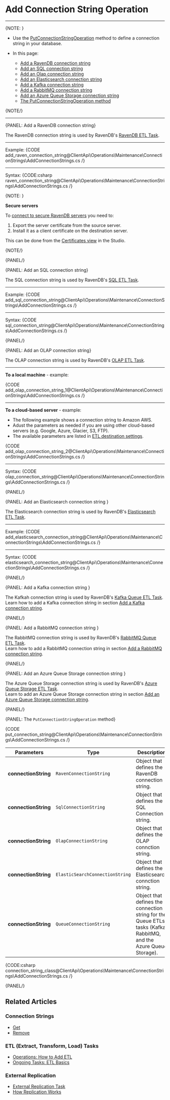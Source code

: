 # Add Connection String Operation
---

{NOTE: }

* Use the [PutConnectionStringOperation](../../../../client-api/operations/maintenance/connection-strings/add-connection-string#the%C2%A0putconnectionstringoperation%C2%A0method) method to define a connection string in your database.

* In this page:  
    * [Add a RavenDB connection string](../../../../client-api/operations/maintenance/connection-strings/add-connection-string#add-a-ravendb-connection-string)  
    * [Add an SQL connection string](../../../../client-api/operations/maintenance/connection-strings/add-connection-string#add-an-sql-connection-string)  
    * [Add an Olap connection string](../../../../client-api/operations/maintenance/connection-strings/add-connection-string#add-an-olap-connection-string)  
    * [Add an Elasticsearch connection string](../../../../client-api/operations/maintenance/connection-strings/add-connection-string#add-an-elasticsearch-connection-string)  
    * [Add a Kafka connection string](../../../../client-api/operations/maintenance/connection-strings/add-connection-string#add-a-kafka-connection-string)  
    * [Add a RabbitMQ connection string](../../../../client-api/operations/maintenance/connection-strings/add-connection-string#add-a-rabbitmq-connection-string)  
    * [Add an Azure Queue Storage connection string](../../../../client-api/operations/maintenance/connection-strings/add-connection-string#add-an-azure-queue-storage-connection-string)
    * [The PutConnectionStringOperation method](../../../../client-api/operations/maintenance/connection-strings/add-connection-string#the%C2%A0putconnectionstringoperation%C2%A0method)

{NOTE/}

---

{PANEL: Add a RavenDB connection string}

The RavenDB connection string is used by RavenDB's [RavenDB ETL Task](../../../../server/ongoing-tasks/etl/raven).

---

Example:
{CODE add_raven_connection_string@ClientApi\Operations\Maintenance\ConnectionStrings\AddConnectionStrings.cs /}

---

Syntax:
{CODE:csharp raven_connection_string@ClientApi\Operations\Maintenance\ConnectionStrings\AddConnectionStrings.cs /}

{NOTE: }

**Secure servers**  

To [connect to secure RavenDB servers](../../../../server/security/authentication/certificate-management#enabling-communication-between-servers:-importing-and-exporting-certificates)
you need to:  
1. Export the server certificate from the source server.  
2. Install it as a client certificate on the destination server.  
  
This can be done from the [Certificates view](../../../../server/security/authentication/certificate-management#studio-certificates-management-view) in the Studio.

{NOTE/}

{PANEL/}

{PANEL: Add an SQL connection string}

The SQL connection string is used by RavenDB's [SQL ETL Task](../../../../server/ongoing-tasks/etl/sql).

---

Example:
{CODE add_sql_connection_string@ClientApi\Operations\Maintenance\ConnectionStrings\AddConnectionStrings.cs /}

---

Syntax:
{CODE sql_connection_string@ClientApi\Operations\Maintenance\ConnectionStrings\AddConnectionStrings.cs /}

{PANEL/}

{PANEL: Add an OLAP connection string}

The OLAP connection string is used by RavenDB's [OLAP ETL Task](../../../../server/ongoing-tasks/etl/olap).

---

**To a local machine** - example:  

{CODE add_olap_connection_string_1@ClientApi\Operations\Maintenance\ConnectionStrings\AddConnectionStrings.cs /}

---

**To a cloud-based server** - example:  
  
* The following example shows a connection string to Amazon AWS.  
* Adust the parameters as needed if you are using other cloud-based servers (e.g. Google, Azure, Glacier, S3, FTP).  
* The available parameters are listed in [ETL destination settings](../../../../server/ongoing-tasks/etl/olap#etl-destination-settings).   

{CODE add_olap_connection_string_2@ClientApi\Operations\Maintenance\ConnectionStrings\AddConnectionStrings.cs /}

---

Syntax:
{CODE olap_connection_string@ClientApi\Operations\Maintenance\ConnectionStrings\AddConnectionStrings.cs /}

{PANEL/}

{PANEL: Add an Elasticsearch connection string  }

The Elasticsearch connection string is used by RavenDB's [Elasticsearch ETL Task](../../../../server/ongoing-tasks/etl/elasticsearch).

---

Example:
{CODE add_elasticsearch_connection_string@ClientApi\Operations\Maintenance\ConnectionStrings\AddConnectionStrings.cs /}

---

Syntax:
{CODE elasticsearch_connection_string@ClientApi\Operations\Maintenance\ConnectionStrings\AddConnectionStrings.cs /}

{PANEL/}

{PANEL: Add a Kafka connection string }

The Kafkah connection string is used by RavenDB's [Kafka Queue ETL Task](../../../../server/ongoing-tasks/etl/queue-etl/kafka).  
Learn how to add a Kafka connection string in section [Add a Kafka connection string]( ../../../../server/ongoing-tasks/etl/queue-etl/kafka#add-a-kafka-connection-string).

{PANEL/}

{PANEL: Add a RabbitMQ connection string }

The RabbitMQ connection string is used by RavenDB's [RabbitMQ Queue ETL Task](../../../../server/ongoing-tasks/etl/queue-etl/rabbit-mq).  
Learn how to add a RabbitMQ connection string in section [Add a RabbitMQ connection string]( ../../../../server/ongoing-tasks/etl/queue-etl/rabbit-mq#add-a-rabbitmq-connection-string).

{PANEL/}

{PANEL: Add an Azure Queue Storage connection string }

The Azure Queue Storage connection string is used by RavenDB's [Azure Queue Storage ETL Task](../../../../server/ongoing-tasks/etl/queue-etl/server/ongoing-tasks/etl/queue-etl/azure-queue).  
Learn to add an Azure Queue Storage connection string in section [Add an Azure Queue Storage connection string]( ../../../../server/ongoing-tasks/etl/queue-etl/azure-queue#add-an-azure-queue-storage-connection-string).

{PANEL/}

{PANEL: The&nbsp;`PutConnectionStringOperation`&nbsp;method}

{CODE put_connection_string@ClientApi\Operations\Maintenance\ConnectionStrings\AddConnectionStrings.cs /}

| Parameters           | Type                            | Description                                                                                                        |
|----------------------|---------------------------------|--------------------------------------------------------------------------------------------------------------------|
| **connectionString** | `RavenConnectionString`         | Object that defines the RavenDB connection string.                                                                 |
| **connectionString** | `SqlConnectionString`           | Object that defines the SQL Connection string.                                                                     |
| **connectionString** | `OlapConnectionString`          | Object that defines the OLAP connction string.                                                                     |
| **connectionString** | `ElasticSearchConnectionString` | Object that defines the Elasticsearch connction string.                                                            |
| **connectionString** | `QueueConnectionString`         | Object that defines the connection string for the Queue ETLs tasks (Kafka, RabbitMQ, and the Azure Queue Storage). |

{CODE:csharp connection_string_class@ClientApi\Operations\Maintenance\ConnectionStrings\AddConnectionStrings.cs /}

{PANEL/}

## Related Articles

### Connection Strings

- [Get](../../../../client-api/operations/maintenance/connection-strings/get-connection-string)
- [Remove](../../../../client-api/operations/maintenance/connection-strings/remove-connection-string)

### ETL (Extract, Transform, Load) Tasks

- [Operations: How to Add ETL](../../../../client-api/operations/maintenance/etl/add-etl)
- [Ongoing Tasks: ETL Basics](../../../../server/ongoing-tasks/etl/basics)

### External Replication

- [External Replication Task](../../../../studio/database/tasks/ongoing-tasks/external-replication-task)
- [How Replication Works](../../../../server/clustering/replication/replication)

